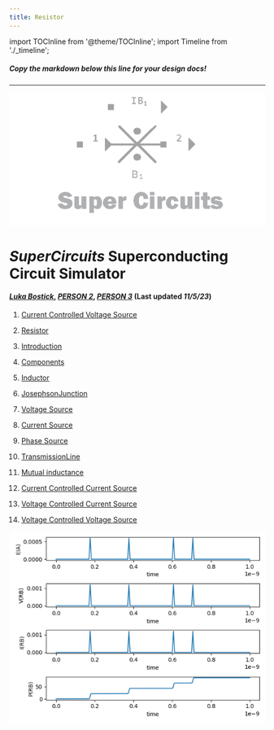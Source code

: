 ```yaml
---
title: Resistor
---
```



import TOCInline from '@theme/TOCInline';
import Timeline from './_timeline';


##### Copy the markdown below this line for your design docs!
---


![A quick mockup of what the area might look like](/img/external_image.png)

# *SuperCircuits* Superconducting Circuit Simulator
#### *[Luka Bostick](https://github.com/LukaBostick)*, *[PERSON 2](https://github.com/Person2)*, *[PERSON 3](https://github.com/Person3)* (Last updated *11/5/23*)

1. [Current Controlled Voltage Source](#CurrentControlledVoltageSource)


1. [Resistor](#Resistor)
1. [Introduction](#introduction)
2. [Components](#Components)
1. [Inductor](#Inductor)
1. [JosephsonJunction](#JosephsonJunction)
1. [Voltage Source](#VoltageSource)
1. [Current Source](#CurrentSource)
1. [Phase Source](#PhaseSource)
1. [TransmissionLine](#TransmissionLine)
1. [Mutual inductance](#Mutualinductance)
1. [Current Controlled Current Source](#CurrentControlledCurrentSource)
1. [Voltage Controlled Current Source](#VoltageControlledCurrentSource)
1. [Voltage Controlled Voltage Source](#VoltageControlledVoltageSource)


![A quick mockup of what the area might look like](/img/ccvs_figure.png)